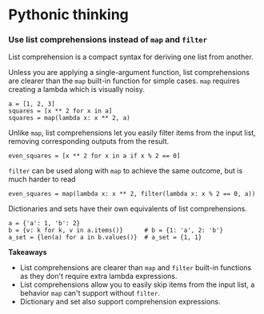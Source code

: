 # Pythonic thinking

### Use list comprehensions instead of `map` and `filter`

List comprehension is a compact syntax for deriving one list from another.

Unless you are applying a single-argument function, list comprehensions are clearer than the `map` built-in function for simple cases. `map` requires creating a lambda which is visually noisy.

```
a = [1, 2, 3]
squares = [x ** 2 for x in a]
squares = map(lambda x: x ** 2, a)
```

Unlike `map`, list comprehensions let you easily filter items from the input list, removing corresponding outputs from the result.

```
even_squares = [x ** 2 for x in a if x % 2 == 0]
```

`filter` can be used along with `map` to achieve the same outcome, but is much harder to read

```
even_squares = map(lambda x: x ** 2, filter(lambda x: x % 2 == 0, a))
```

Dictionaries and sets have their own equivalents of list comprehensions.

```
a = {'a': 1, 'b': 2}
b = {v: k for k, v in a.items()}      # b = {1: 'a', 2: 'b'}
a_set = {len(a) for a in b.values()}  # a_set = {1, 1}
```

**Takeaways**
* List comprehensions are clearer than `map` and `filter` built-in functions as they don't require extra lambda expressions.
* List comprehensions allow you to easily skip items from the input list, a behavior `map` can't support without `filter`.
* Dictionary and set also support comprehension expressions.
